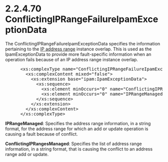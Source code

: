 <html dir="LTR" xmlns:mshelp="http://msdn.microsoft.com/mshelp" xmlns:ddue="http://ddue.schemas.microsoft.com/authoring/2003/5" xmlns:xlink="http://www.w3.org/1999/xlink" xmlns:tool="http://www.microsoft.com/tooltip">
 <body>
 <div id="header">
 <h1 class="heading">2.2.4.70 ConflictingIPRangeFailureIpamExceptionData</h1>
 </div>
 <div id="mainSection">
 <div id="mainBody">
 <div id="allHistory" class="saveHistory"></div>
 <div id="sectionSection0" class="section" name="collapseableSection">
 

<p>The ConflictingIPRangeFailureIpamExceptionData specifies the
information pertaining to the <a href="21b4a631-8f28-420f-822f-c5f879d5046e.md#gt_c78988d2-5d9e-4f91-a968-a1e61f37cca1">IP
address range</a> instance overlap. This is used as the IpamExceptionData to
provide more fault-specific information when an operation fails because of an
IP address range instance overlap.</p>

<dl>
<dd>
<div><pre> &lt;xs:complexType name=&quot;ConflictingIPRangeFailureIpamExceptionData&quot;&gt;
   &lt;xs:complexContent mixed=&quot;false&quot;&gt;
     &lt;xs:extension base=&quot;ipam:IpamExceptionData&quot;&gt;
       &lt;xs:sequence&gt;
         &lt;xs:element minOccurs=&quot;0&quot; name=&quot;ConflictingIPRangesManaged&quot; nillable=&quot;true&quot; type=&quot;xsd:string&quot; /&gt;
         &lt;xs:element minOccurs=&quot;0&quot; name=&quot;IPRangeManaged&quot; nillable=&quot;true&quot; type=&quot;xsd:string&quot; /&gt;
       &lt;/xs:sequence&gt;
     &lt;/xs:extension&gt;
   &lt;/xs:complexContent&gt;
 &lt;/xs:complexType&gt;
</pre></div>
</dd></dl>

<p><b>IPRangeManaged</b>: Specifies the address range
information, in a string format, for the address range for which an add or
update operation is causing a fault because of conflict. </p>

<p><b>ConflictingIPRangesManaged</b>: Specifies the list
of address range information, in a string format, that is causing the conflict
to an address range add or update.</p>


 </div>
 </div>
 </div>
 </body>
</html>